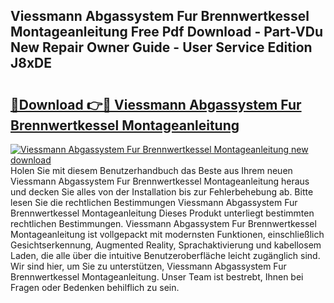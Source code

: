 ## Viessmann Abgassystem Fur Brennwertkessel Montageanleitung Free Pdf Download - Part-VDu New Repair Owner Guide - User Service Edition J8xDE

# <h2><a href="http://df82e4.blite.top/?on=Viessmann+Abgassystem+Fur+Brennwertkessel+Montageanleitung">🔗Download 👉🔴 Viessmann Abgassystem Fur Brennwertkessel Montageanleitung</a></h2>

[![Viessmann Abgassystem Fur Brennwertkessel Montageanleitung new download](https://i.imgur.com/lujVjoI.png)](http://df82e4.blite.top/?on=Viessmann+Abgassystem+Fur+Brennwertkessel+Montageanleitung)
Holen Sie mit diesem Benutzerhandbuch das Beste aus Ihrem neuen Viessmann Abgassystem Fur Brennwertkessel Montageanleitung heraus und decken Sie alles von der Installation bis zur Fehlerbehebung ab. Bitte lesen Sie die rechtlichen Bestimmungen Viessmann Abgassystem Fur Brennwertkessel Montageanleitung Dieses Produkt unterliegt bestimmten rechtlichen Bestimmungen. Viessmann Abgassystem Fur Brennwertkessel Montageanleitung ist vollgepackt mit modernsten Funktionen, einschließlich Gesichtserkennung, Augmented Reality, Sprachaktivierung und kabellosem Laden, die alle über die intuitive Benutzeroberfläche leicht zugänglich sind. Wir sind hier, um Sie zu unterstützen, Viessmann Abgassystem Fur Brennwertkessel Montageanleitung. Unser Team ist bestrebt, Ihnen bei Fragen oder Bedenken behilflich zu sein.
